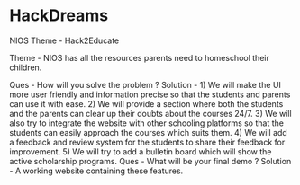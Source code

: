 # HackDreams
NIOS Theme - Hack2Educate

Theme - NIOS has all the resources parents need to homeschool their children.

Ques - How will you solve the problem ?
Solution - 1) We will make the UI more user friendly and information precise so that the students and parents can use it with ease.
           2) We will provide a section where both the students and the parents can clear up their doubts about the courses 24/7.
           3) We will also try to integrate the website with other schooling platforms so that the students can easily approach the courses which suits them.
           4) We will add a feedback and review system for the students to share their feedback for improvement.
           5) We will try to add a bulletin board which will show the active scholarship programs. 
Ques - What will be your final demo ?
Solution - A working website containing these features.
